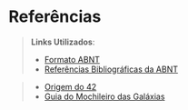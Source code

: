 # Referências

> **Links Utilizados**:
> - [Formato ABNT](https://www.normastecnicas.com/abnt/trabalhos-academicos/referencias/)
> - [Referências Bibliográficas da ABNT](https://comunidade.rockcontent.com/referencia-bibliografica-abnt/)

> - [Origem do 42](https://pt.wikipedia.org/wiki/42_(numero))
> - [Guia do Mochileiro das Galáxias](https://pt.wikipedia.org/wiki/The_Hitchhiker%27s_Guide_to_the_Galaxy)

